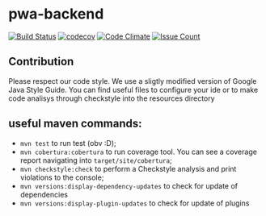 # pwa-backend

[![Build Status](https://travis-ci.org/growingabit/pwa-backend.svg?branch=master)](https://travis-ci.org/growingabit/pwa-backend)
[![codecov](https://codecov.io/gh/growingabit/pwa-backend/branch/master/graph/badge.svg)](https://codecov.io/gh/growingabit/pwa-backend)
[![Code Climate](https://codeclimate.com/github/growingabit/pwa-backend/badges/gpa.svg)](https://codeclimate.com/github/growingabit/pwa-backend)
[![Issue Count](https://codeclimate.com/github/growingabit/pwa-backend/badges/issue_count.svg)](https://codeclimate.com/github/growingabit/pwa-backend)

## Contribution
Please respect our code style.
We use a sligtly modified version of Google Java Style Guide. You can find useful files to configure your ide or to make code analisys through checkstyle into the resources directory

## useful maven commands:

- `mvn test` to run test (obv :D);
- `mvn cobertura:cobertura` to run coverage tool. You can see a coverage report navigating into `target/site/cobertura`;
- `mvn checkstyle:check` to perform a Checkstyle analysis and print violations to the console;
- `mvn versions:display-dependency-updates` to check for update of dependencies
- `mvn versions:display-plugin-updates` to check for update of plugins
